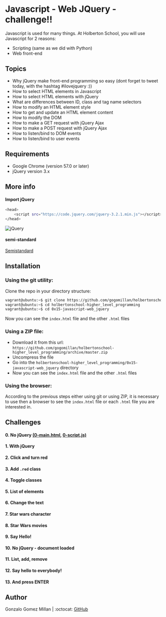 # Javascript - Web JQuery - challenge!!
Javascript is used for many things. At Holberton School, you will use Javascript for 2 reasons:
- Scripting (same as we did with Python)
- Web front-end

## Topics
* Why jQuery make front-end programming so easy (dont forget to tweet today, with the hashtag #ilovejquery :))
* How to select HTML elements in Javascript
* How to select HTML elements with jQuery
* What are differences between ID, class and tag name selectors
* How to modify an HTML element style
* How to get and update an HTML element content
* How to modify the DOM
* How to make a GET request with jQuery Ajax
* How to make a POST request with jQuery Ajax
* How to listen/bind to DOM events
* How to listen/bind to user events

## Requirements
* Google Chrome (version 57.0 or later)
* jQuery version 3.x

## More info

#### Import jQuery
```bash wrap
<head>
    <script src="https://code.jquery.com/jquery-3.2.1.min.js"></script>
</head>
```

![jQuery](/assets/1f1ihd.jpg)

#### semi-standard
[Semistandard](https://intranet.hbtn.io/rltoken/FuXjfOYe18hUXCDoyMxBSg)

## Installation

### Using the git utility:
Clone the repo in your directory structure:
```bash wrap
vagrant@ubuntu:~$ git clone https://github.com/gogomillan/holbertonschool-higher_level_programming.git
vagrant@ubuntu:~$ cd holbertonschool-higher_level_programming
vagrant@ubuntu:~$ cd 0x15-javascript-web_jquery
```
Now you can see the `index.html` file and the other `.html` files

### Using a ZIP file:
* Download it from this url: `https://github.com/gogomillan/holbertonschool-higher_level_programming/archive/master.zip`
* Uncompress the file
* Go into the `holbertonschool-higher_level_programming/0x15-javascript-web_jquery` directory
* Now you can see the `index.html` file and the other `.html` files

### Using the browser:
According to the previous steps either using git or using ZIP, it is necessary
to use then a browser to see the `index.html` file or each `.html` file you are
interested in.

## Challenges

#### 0. No jQuery [(0-main.html](0-main.html), [0-script.js)](0-script.js)

#### 1. With jQuery

#### 2. Click and turn red

#### 3. Add `.red` class

#### 4. Toggle classes

#### 5. List of elements

#### 6. Change the text

#### 7. Star wars character

#### 8. Star Wars movies

#### 9. Say Hello!

#### 10. No jQuery - document loaded

#### 11. List, add, remove

#### 12. Say hello to everybody! 

#### 13. And press ENTER

## Author
Gonzalo Gomez Millan | :octocat: [GitHub](https://github.com/gogomillan)
